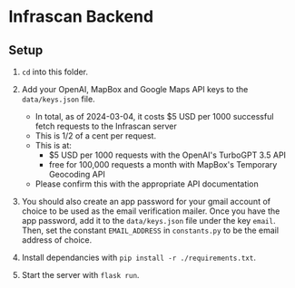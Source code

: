 # Infrascan Backend

## Setup

1. `cd` into this folder.

2. Add your OpenAI, MapBox and Google Maps API keys to the `data/keys.json` file.
    - In total, as of 2024-03-04, it costs $5 USD per 1000 successful fetch requests to the Infrascan server
    - This is 1/2 of a cent per request.
    - This is at:
        - $5 USD per 1000 requests with the OpenAI's TurboGPT 3.5 API
        - free for 100,000 requests a month with MapBox's Temporary Geocoding API
    - Please confirm this with the appropriate API documentation

3. You should also create an app password for your gmail account of choice to be used as the email verification mailer. Once you have the app password, add it to the `data/keys.json` file under the key `email`. Then, set the constant `EMAIL_ADDRESS` in `constants.py` to be the email address of choice.

4. Install dependancies with `pip install -r ./requirements.txt`.

5. Start the server with `flask run`.